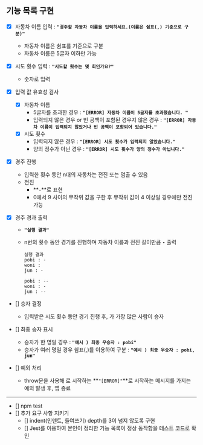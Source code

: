 ## 기능 목록 구현

- [x] 자동차 이름 입력 : **`"경주할 자동차 이름을 입력하세요.(이름은 쉼표(,) 기준으로 구분)"`**

  - 자동차 이름은 쉼표를 기준으로 구분
  - 자동차 이름은 5글자 이하만 가능

- [x] 시도 횟수 입력 : **`"시도할 횟수는 몇 회인가요?"`**

  - 숫자로 입력

- [x] 입력 값 유효성 검사

  - [x] 자동차 이름
    - 5글자를 초과한 경우 : **`"[ERROR] 자동차 이름이 5글자를 초과했습니다. "`**
    - 입력되지 않은 경우 or 빈 공백이 포함된 경우지 않은 경우 : **`"[ERROR] 자동차 이름이 입력되지 않았거나 빈 공백이 포함되어 있습니다."`**
  - [x] 시도 횟수
    - 입력되지 않은 경우 : **`"[ERROR] 시도 횟수가 입력되지 않았습니다."`**
    - 양의 정수가 아닌 경우 : **`"[ERROR] 시도 횟수가 양의 정수가 아닙니다."`**

- [x] 경주 진행

  - 입력한 횟수 동안 n대의 자동차는 전진 또는 멈출 수 있음
  - 전진
    - **`-`**로 표현
    - 0에서 9 사이의 무작위 값을 구한 후 무작위 값이 4 이상일 경우에만 전진 가능

- [x] 경주 경과 출력

  - **`"실행 결과"`**
  - n번의 횟수 동안 경기를 진행하며 자동차 이름과 전진 길이만큼 **`-`** 출력

    ```
    실행 결과
    pobi : -
    woni :
    jun : -

    pobi : --
    woni : -
    jun : --
    ```

- [] 승자 결정

  - 입력받은 시도 횟수 동안 경기 진행 후, 가 가장 많은 사람이 승자

- [] 최종 승자 표시

  - 승자가 한 명일 경우 : **`"예시 ) 최종 우승자 : pobi"`**
  - 승자가 여러 명일 경우 쉼표(,)를 이용하여 구분 : **`"예시 ) 최종 우승자 : pobi, jun"`**

- [] 예외 처리
  - throw문을 사용해 로 시작하는 **`"[ERROR]"`**로 시작하는 메시지를 가지는 예외 발생 후, 앱 종료

---

- [] npm test
- [] 추가 요구 사항 지키기
  - [] indent(인덴트, 들여쓰기) depth를 3이 넘지 않도록 구현
  - [] Jest를 이용하여 본인이 정리한 기능 목록이 정상 동작함을 테스트 코드로 확인
